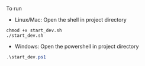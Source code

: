 To run

- Linux/Mac:
Open the shell in project directory
```shell
chmod +x start_dev.sh
./start_dev.sh
```

- Windows:
Open the powershell in project directory
```powershell
.\start_dev.ps1
```

